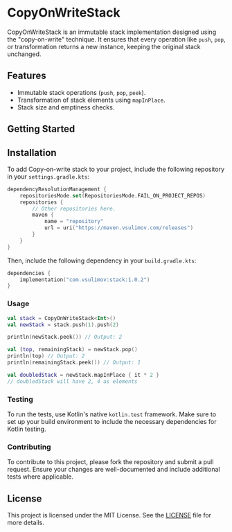 # CopyOnWriteStack

CopyOnWriteStack is an immutable stack implementation designed using the "copy-on-write" technique. It ensures that
every operation like `push`, `pop`, or transformation returns a new instance, keeping the original stack unchanged.

## Features

- Immutable stack operations (`push`, `pop`, `peek`).
- Transformation of stack elements using `mapInPlace`.
- Stack size and emptiness checks.

## Getting Started

## Installation

To add Copy-on-write stack to your project, include the following repository in your `settings.gradle.kts`:

```kotlin
dependencyResolutionManagement {
    repositoriesMode.set(RepositoriesMode.FAIL_ON_PROJECT_REPOS)
    repositories {
        // Other repositories here.
        maven {
            name = "repository"
            url = uri("https://maven.vsulimov.com/releases")
        }
    }
}
```

Then, include the following dependency in your `build.gradle.kts`:

```kotlin
dependencies {
    implementation("com.vsulimov:stack:1.0.2")
}
```

### Usage

```kotlin
val stack = CopyOnWriteStack<Int>()
val newStack = stack.push(1).push(2)

println(newStack.peek()) // Output: 2

val (top, remainingStack) = newStack.pop()
println(top) // Output: 2
println(remainingStack.peek()) // Output: 1

val doubledStack = newStack.mapInPlace { it * 2 }
// doubledStack will have 2, 4 as elements
```

### Testing

To run the tests, use Kotlin's native `kotlin.test` framework. Make sure to set up your build environment to include the
necessary dependencies for Kotlin testing.

### Contributing

To contribute to this project, please fork the repository and submit a pull request. Ensure your changes are
well-documented and include additional tests where applicable.

## License

This project is licensed under the MIT License. See the [LICENSE](LICENSE) file for more details.
